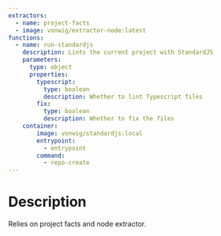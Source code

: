 ```yaml
---
extractors:
  - name: project-facts
  - image: vonwig/extractor-node:latest
functions:
  - name: run-standardjs
    description: Lints the current project with StandardJS
    parameters:
      type: object
      properties:
        typescript:
          type: boolean
          description: Whether to lint Typescript files
        fix:
          type: boolean
          description: Whether to fix the files
    container:
        image: vonwig/standardjs:local
        entrypoint:
          - entrypoint
        command:
          - repo-create
---
```


# Description

Relies on project facts and node extractor.
